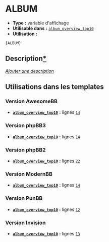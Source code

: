 # ALBUM
* __Type__ __:__ variable d'affichage
* __Utilisable dans__ __:__ [`album_overview_top10`](../tpl/album_overview_top10.md#readme)
* __Utilisation__ __:__

```smarty
{ALBUM}
```

## Description[*](https://fa-tvars.appspot.com/var/ALBUM)
[*Ajouter une description*](https://fa-tvars.appspot.com/var/ALBUM)

## Utilisations dans les templates

### Version AwesomeBB
* __[`album_overview_top10`](../tpl/album_overview_top10.md#readme)__ __:__ lignes [`14`](../src/awesomebb/album_overview_top10.tpl#L14)

### Version phpBB3
* __[`album_overview_top10`](../tpl/album_overview_top10.md#readme)__ __:__ lignes [`14`](../src/prosilver/album_overview_top10.tpl#L14)

### Version phpBB2
* __[`album_overview_top10`](../tpl/album_overview_top10.md#readme)__ __:__ lignes [`22`](../src/subsilver/album_overview_top10.tpl#L22)

### Version ModernBB
* __[`album_overview_top10`](../tpl/album_overview_top10.md#readme)__ __:__ lignes [`14`](../src/modernbb/album_overview_top10.tpl#L14)

### Version PunBB
* __[`album_overview_top10`](../tpl/album_overview_top10.md#readme)__ __:__ lignes [`12`](../src/punbb/album_overview_top10.tpl#L12)

### Version Invision
* __[`album_overview_top10`](../tpl/album_overview_top10.md#readme)__ __:__ lignes [`13`](../src/invision/album_overview_top10.tpl#L13)

